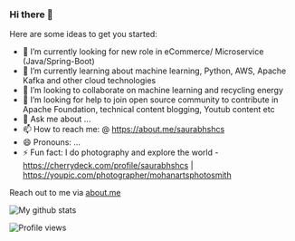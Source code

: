### Hi there 👋

Here are some ideas to get you started:

- 🔭 I’m currently looking for new role in eCommerce/ Microservice (Java/Spring-Boot)
- 🌱 I’m currently learning about machine learning, Python, AWS, Apache Kafka and other cloud technologies
- 👯 I’m looking to collaborate on machine learning and recycling energy
- 🤔 I’m looking for help to join open source community to contribute in Apache Foundation, technical content blogging, Youtub content etc
- 💬 Ask me about ...
- 📫 How to reach me: @ https://about.me/saurabhshcs
- 😄 Pronouns: ...
- ⚡ Fun fact: I do photography and explore the world - https://cherrydeck.com/profile/saurabhshcs | https://youpic.com/photographer/mohanartsphotosmith

Reach out to me via [about.me](https://about.me/saurabhshcs)

![My github stats](https://github-readme-stats.vercel.app/api?username=saurabhshcs&show_icons=true)


![Profile views](https://komarev.com/ghpvc/?username=saurabhshcs)
